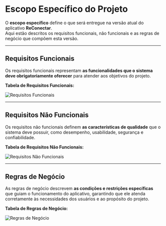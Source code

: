 # Escopo Específico do Projeto

O **escopo específico** define o que será entregue na versão atual do aplicativo **ReConectar**.  
Aqui estão descritos os requisitos funcionais, não funcionais e as regras de negócio que compõem esta versão.

---

## Requisitos Funcionais
Os requisitos funcionais representam **as funcionalidades que o sistema deve obrigatoriamente oferecer** para atender aos objetivos do projeto.

**Tabela de Requisitos Funcionais:**  

![Requisitos Funcionais](https://github.com/user-attachments/assets/d8fc5024-2074-44ec-9c0c-01f944054a96)

---

## Requisitos Não Funcionais
Os requisitos não funcionais definem **as características de qualidade** que o sistema deve possuir, como desempenho, usabilidade, segurança e confiabilidade.

**Tabela de Requisitos Não Funcionais:**  

![Requisitos Não Funcionais](https://github.com/user-attachments/assets/7105d9aa-c7d3-49d8-9d72-96d3c1593a6f)

---

## Regras de Negócio
As regras de negócio descrevem **as condições e restrições específicas** que guiam o funcionamento do aplicativo, garantindo que ele atenda corretamente às necessidades dos usuários e ao propósito do projeto.

**Tabela de Regras de Negócio:**  

![Regras de Negócio](https://github.com/user-attachments/assets/912e988a-fb3a-4517-a9c7-ffa75cad4a13)


